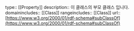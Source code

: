 type:: [[Property]]
description:: 이 클래스의 부모 클래스 입니다.
domainincludes:: [[Class]]
rangeincludes:: [[Class]]
url:: [https://www.w3.org/2000/01/rdf-schema#subClassOf](https://www.w3.org/2000/01/rdf-schema#subClassOf)
